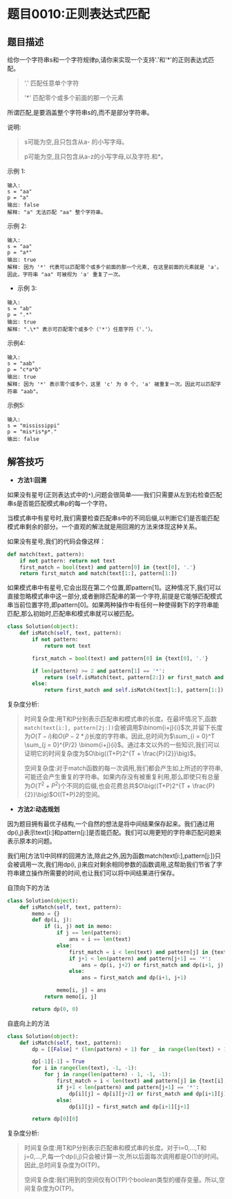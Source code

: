# 题目0010:正则表达式匹配

## 题目描述

给你一个字符串s和一个字符规律p,请你来实现一个支持'.'和'*'的正则表达式匹配。

> '.' 匹配任意单个字符
>
> '*' 匹配零个或多个前面的那一个元素

所谓匹配,是要涵盖整个字符串s的,而不是部分字符串。

说明:

> s可能为空,且只包含从a- 的小写字母。
> 
> p可能为空,且只包含从a-z的小写字母,以及字符.和*。

示例 1:

```
输入:
s = "aa"
p = "a"
输出: false
解释: "a" 无法匹配 "aa" 整个字符串。
```

示例 2:

```
输入:
s = "aa"
p = "a*"
输出: true
解释: 因为 '*' 代表可以匹配零个或多个前面的那一个元素, 在这里前面的元素就是 'a'。因此，字符串 "aa" 可被视为 'a' 重复了一次。
```

* 示例 3:

```
输入:
s = "ab"
p = ".*"
输出: true
解释: ".\*" 表示可匹配零个或多个（'*'）任意字符（'.'）。
```

示例4:

```
输入:
s = "aab"
p = "c*a*b"
输出: true
解释: 因为 '*' 表示零个或多个，这里 'c' 为 0 个, 'a' 被重复一次。因此可以匹配字符串 "aab"。
```

示例5:

```
输入:
s = "mississippi"
p = "mis*is*p*."
输出: false
```

## 解答技巧

* **方法1:回溯**

如果没有星号(正则表达式中的`*`),问题会很简单——我们只需要从左到右检查匹配串s是否能匹配模式串p的每一个字符。

当模式串中有星号时,我们需要检查匹配串s中的不同后缀,以判断它们是否能匹配模式串剩余的部分。一个直观的解法就是用回溯的方法来体现这种关系。

如果没有星号,我们的代码会像这样：

```python
def match(text, pattern):
    if not pattern: return not text
    first_match = bool(text) and pattern[0] in {text[0], '.'}
    return first_match and match(text[1:], pattern[1:])
```

如果模式串中有星号,它会出现在第二个位置,即pattern[1]。这种情况下,我们可以直接忽略模式串中这一部分,或者删除匹配串的第一个字符,前提是它能够匹配模式串当前位置字符,即pattern[0]。如果两种操作中有任何一种使得剩下的字符串能匹配,那么初始时,匹配串和模式串就可以被匹配。

```python
class Solution(object):
    def isMatch(self, text, pattern):
        if not pattern:
            return not text

        first_match = bool(text) and pattern[0] in {text[0], '.'}

        if len(pattern) >= 2 and pattern[1] == '*':
            return (self.isMatch(text, pattern[2:]) or first_match and self.isMatch(text[1:], pattern))
        else:
            return first_match and self.isMatch(text[1:], pattern[1:])

```

复杂度分析:

> 时间复杂度:用T和P分别表示匹配串和模式串的长度。在最坏情况下,函数`match(text[i:], pattern[2j:])`会被调用$\binom{i+j}{i}$次,并留下长度为$O(T−i)$和$O(P-2*j)$长度的字符串。因此,总时间为$\sum_{i = 0}^T \sum_{j = 0}^{P/2} \binom{i+j}{i}$。通过本文以外的一些知识,我们可以证明它的时间复杂度为$O\big((T+P)2^{T + \frac{P}{2}}\big)$。
> 
> 空间复杂度:对于match函数的每一次调用,我们都会产生如上所述的字符串,可能还会产生重复的字符串。如果内存没有被重复利用,那么即使只有总量为$O(T^2 + P^2)$个不同的后缀,也会花费总共$O\big((T+P)2^{T + \frac{P}{2}}\big)$O((T+P)2的空间。

* **方法2:动态规划**

因为题目拥有最优子结构,一个自然的想法是将中间结果保存起来。我们通过用$\text{dp(i,j)}$表示$\text{text[i:]}$和$\text{pattern[j:]}$是否能匹配。我们可以用更短的字符串匹配问题来表示原本的问题。

我们用[方法1]中同样的回溯方法,除此之外,因为函数match(text[i:],pattern[j:])只会被调用一次,我们用$\text{dp(i, j)}$来应对剩余相同参数的函数调用,这帮助我们节省了字符串建立操作所需要的时间,也让我们可以将中间结果进行保存。

自顶向下的方法

```python
class Solution(object):
    def isMatch(self, text, pattern):
        memo = {}
        def dp(i, j):
            if (i, j) not in memo:
                if j == len(pattern):
                    ans = i == len(text)
                else:
                    first_match = i < len(text) and pattern[j] in {text[i], '.'}
                    if j+1 < len(pattern) and pattern[j+1] == '*':
                        ans = dp(i, j+2) or first_match and dp(i+1, j)
                    else:
                        ans = first_match and dp(i+1, j+1)

                memo[i, j] = ans
            return memo[i, j]

        return dp(0, 0)
```

自底向上的方法

```python
class Solution(object):
    def isMatch(self, text, pattern):
        dp = [[False] * (len(pattern) + 1) for _ in range(len(text) + 1)]

        dp[-1][-1] = True
        for i in range(len(text), -1, -1):
            for j in range(len(pattern) - 1, -1, -1):
                first_match = i < len(text) and pattern[j] in {text[i], '.'}
                if j+1 < len(pattern) and pattern[j+1] == '*':
                    dp[i][j] = dp[i][j+2] or first_match and dp[i+1][j]
                else:
                    dp[i][j] = first_match and dp[i+1][j+1]

        return dp[0][0]
```

复杂度分析:

> 时间复杂度:用T和P分别表示匹配串和模式串的长度。对于i=0,...,T和j=0,...,P,每一个dp(i,j)只会被计算一次,所以后面每次调用都是O(1)的时间。因此,总时间复杂度为O(TP)。
>
> 空间复杂度:我们用到的空间仅有O(TP)个boolean类型的缓存变量。所以,空间复杂度为O(TP)。


